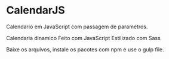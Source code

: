 # CalendarJS
Calendario em JavaScript com passagem de parametros.

Calendaria dinamico Feito com JavaScript
Estilizado com Sass 

Baixe os arquivos, instale os pacotes com npm e use o gulp file.
